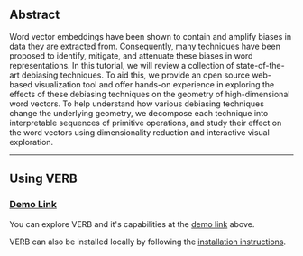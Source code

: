 <!-- # VERB: Interactive Bias Mitigation Techniques for Word Representations -->

## Abstract

Word vector embeddings have been shown to contain and amplify biases in data they are extracted from. Consequently, many techniques have been proposed to identify, mitigate, and attenuate these biases in word representations. In this tutorial, we will review a collection of state-of-the-art debiasing techniques. To aid this, we provide an open source web-based visualization tool and offer hands-on experience in exploring the effects of these debiasing techniques on the geometry of high-dimensional word vectors. To help understand how various debiasing techniques change the underlying geometry, we decompose each technique into interpretable sequences of primitive operations, and study their effect on the word vectors using dimensionality reduction and interactive visual exploration.

----
## Using VERB
### [Demo Link](http://archit.sci.utah.edu:5001)
You can explore VERB and it's capabilities at the [demo link](http://archit.sci.utah.edu:5001) above.

VERB can also be installed locally by following the [installation instructions](https://github.com/tdavislab/verb/#requirements).